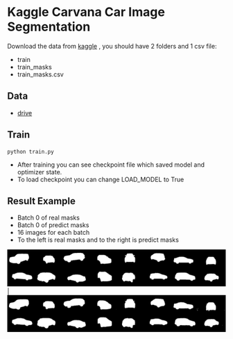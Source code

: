 # Kaggle Carvana Car Image Segmentation
Download the data from [kaggle](https://www.kaggle.com/c/carvana-image-masking-challenge/data)
, you should have 2 folders and 1 csv file:

- train
- train_masks
- train_masks.csv

## Data
- [drive](https://drive.google.com/drive/folders/19_8oIEERDGQjqKbAkla3ZvM4qdJUcuM4?usp=sharing)

## Train
```
python train.py
```
- After training you can see checkpoint file which saved model and optimizer state. 
- To load checkpoint you can change LOAD_MODEL to True

## Result Example
- Batch 0 of real masks 
- Batch 0 of predict masks
- 16 images for each batch
- To the left is real masks and to the right is predict masks

![Result1](real_masks/saved_images0.png) | ![Result2](predict_masks/pred_0.png)